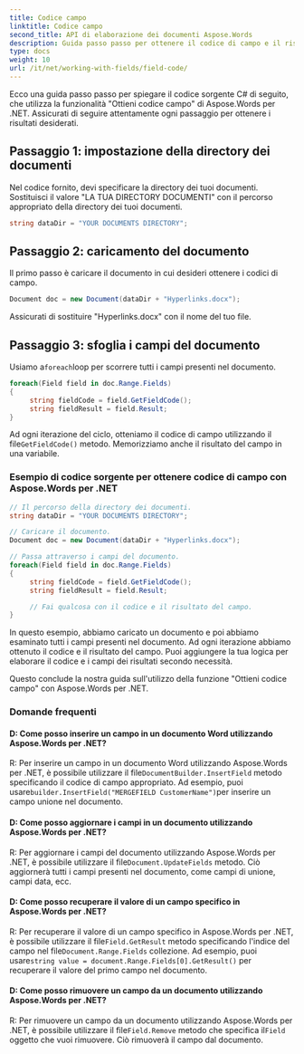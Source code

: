 ```yaml
---
title: Codice campo
linktitle: Codice campo
second_title: API di elaborazione dei documenti Aspose.Words
description: Guida passo passo per ottenere il codice di campo e il risultato del campo nei tuoi documenti Word con Aspose.Words per .NET.
type: docs
weight: 10
url: /it/net/working-with-fields/field-code/
---
```


Ecco una guida passo passo per spiegare il codice sorgente C# di seguito, che utilizza la funzionalità "Ottieni codice campo" di Aspose.Words per .NET. Assicurati di seguire attentamente ogni passaggio per ottenere i risultati desiderati.

## Passaggio 1: impostazione della directory dei documenti

Nel codice fornito, devi specificare la directory dei tuoi documenti. Sostituisci il valore "LA TUA DIRECTORY DOCUMENTI" con il percorso appropriato della directory dei tuoi documenti.

```csharp
string dataDir = "YOUR DOCUMENTS DIRECTORY";
```

## Passaggio 2: caricamento del documento

Il primo passo è caricare il documento in cui desideri ottenere i codici di campo.

```csharp
Document doc = new Document(dataDir + "Hyperlinks.docx");
```

Assicurati di sostituire "Hyperlinks.docx" con il nome del tuo file.

## Passaggio 3: sfoglia i campi del documento

 Usiamo a`foreach`loop per scorrere tutti i campi presenti nel documento.

```csharp
foreach(Field field in doc.Range.Fields)
{
     string fieldCode = field.GetFieldCode();
     string fieldResult = field.Result;
}
```

 Ad ogni iterazione del ciclo, otteniamo il codice di campo utilizzando il file`GetFieldCode()` metodo. Memorizziamo anche il risultato del campo in una variabile.

### Esempio di codice sorgente per ottenere codice di campo con Aspose.Words per .NET

```csharp
// Il percorso della directory dei documenti.
string dataDir = "YOUR DOCUMENTS DIRECTORY";

// Caricare il documento.
Document doc = new Document(dataDir + "Hyperlinks.docx");

// Passa attraverso i campi del documento.
foreach(Field field in doc.Range.Fields)
{
     string fieldCode = field.GetFieldCode();
     string fieldResult = field.Result;

     // Fai qualcosa con il codice e il risultato del campo.
}
```

In questo esempio, abbiamo caricato un documento e poi abbiamo esaminato tutti i campi presenti nel documento. Ad ogni iterazione abbiamo ottenuto il codice e il risultato del campo. Puoi aggiungere la tua logica per elaborare il codice e i campi dei risultati secondo necessità.

Questo conclude la nostra guida sull'utilizzo della funzione "Ottieni codice campo" con Aspose.Words per .NET.

### Domande frequenti

#### D: Come posso inserire un campo in un documento Word utilizzando Aspose.Words per .NET?

 R: Per inserire un campo in un documento Word utilizzando Aspose.Words per .NET, è possibile utilizzare il file`DocumentBuilder.InsertField` metodo specificando il codice di campo appropriato. Ad esempio, puoi usare`builder.InsertField("MERGEFIELD CustomerName")`per inserire un campo unione nel documento.

#### D: Come posso aggiornare i campi in un documento utilizzando Aspose.Words per .NET?

 R: Per aggiornare i campi del documento utilizzando Aspose.Words per .NET, è possibile utilizzare il file`Document.UpdateFields` metodo. Ciò aggiornerà tutti i campi presenti nel documento, come campi di unione, campi data, ecc.

#### D: Come posso recuperare il valore di un campo specifico in Aspose.Words per .NET?

 R: Per recuperare il valore di un campo specifico in Aspose.Words per .NET, è possibile utilizzare il file`Field.GetResult` metodo specificando l'indice del campo nel file`Document.Range.Fields` collezione. Ad esempio, puoi usare`string value = document.Range.Fields[0].GetResult()` per recuperare il valore del primo campo nel documento.

#### D: Come posso rimuovere un campo da un documento utilizzando Aspose.Words per .NET?

 R: Per rimuovere un campo da un documento utilizzando Aspose.Words per .NET, è possibile utilizzare il file`Field.Remove` metodo che specifica il`Field` oggetto che vuoi rimuovere. Ciò rimuoverà il campo dal documento.